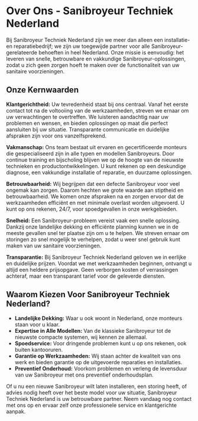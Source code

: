 # Over Ons - Sanibroyeur Techniek Nederland

Bij Sanibroyeur Techniek Nederland zijn we meer dan alleen een installatie- en reparatiebedrijf; we zijn uw toegewijde partner voor alle Sanibroyeur-gerelateerde behoeften in heel Nederland. Onze missie is eenvoudig: het leveren van snelle, betrouwbare en vakkundige Sanibroyeur-oplossingen, zodat u zich geen zorgen hoeft te maken over de functionaliteit van uw sanitaire voorzieningen.

## Onze Kernwaarden

**Klantgerichtheid:** Uw tevredenheid staat bij ons centraal. Vanaf het eerste contact tot na de voltooiing van de werkzaamheden, streven we ernaar om uw verwachtingen te overtreffen. We luisteren aandachtig naar uw problemen en wensen, en bieden oplossingen op maat die perfect aansluiten bij uw situatie. Transparante communicatie en duidelijke afspraken zijn voor ons vanzelfsprekend.

**Vakmanschap:** Ons team bestaat uit ervaren en gecertificeerde monteurs die gespecialiseerd zijn in alle typen en modellen Sanibroyeurs. Door continue training en bijscholing blijven we op de hoogte van de nieuwste technieken en productontwikkelingen. U kunt rekenen op een deskundige diagnose, een vakkundige installatie of reparatie, en duurzame oplossingen.

**Betrouwbaarheid:** Wij begrijpen dat een defecte Sanibroyeur voor veel ongemak kan zorgen. Daarom hechten we grote waarde aan stiptheid en betrouwbaarheid. We komen onze afspraken na en zorgen ervoor dat de werkzaamheden efficiënt en met minimale overlast worden uitgevoerd. U kunt op ons rekenen, 24/7, voor spoedgevallen in onze werkgebieden.

**Snelheid:** Een Sanibroyeur-probleem vereist vaak een snelle oplossing. Dankzij onze landelijke dekking en efficiënte planning kunnen we in de meeste gevallen snel ter plaatse zijn om u te helpen. We streven ernaar om storingen zo snel mogelijk te verhelpen, zodat u weer snel gebruik kunt maken van uw sanitaire voorzieningen.

**Transparantie:** Bij Sanibroyeur Techniek Nederland geloven we in eerlijke en duidelijke prijzen. Voordat we met werkzaamheden beginnen, ontvangt u altijd een heldere prijsopgave. Geen verborgen kosten of verrassingen achteraf, maar een transparant tarief voor de geleverde diensten.

## Waarom Kiezen Voor Sanibroyeur Techniek Nederland?

*   **Landelijke Dekking:** Waar u ook woont in Nederland, onze monteurs staan voor u klaar.
*   **Expertise in Alle Modellen:** Van de klassieke Sanibroyeur tot de nieuwste compacte systemen, wij kennen ze allemaal.
*   **Spoedservice:** Voor dringende problemen kunt u op ons rekenen, ook buiten kantooruren.
*   **Garantie op Werkzaamheden:** Wij staan achter de kwaliteit van ons werk en bieden garantie op de uitgevoerde reparaties en installaties.
*   **Preventief Onderhoud:** Voorkom problemen en verleng de levensduur van uw Sanibroyeur met ons preventief onderhoudsplan.

Of u nu een nieuwe Sanibroyeur wilt laten installeren, een storing heeft, of advies nodig heeft over het beste model voor uw situatie, Sanibroyeur Techniek Nederland is uw betrouwbare partner. Neem vandaag nog contact met ons op en ervaar zelf onze professionele service en klantgerichte aanpak.

